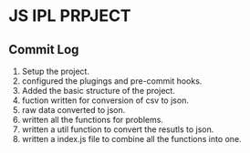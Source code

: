 # JS IPL PRPJECT

## Commit Log
1. Setup the project.
2. configured the plugings and pre-commit hooks.
3. Added the basic structure of the project.
4. fuction written for conversion of csv to json.
5. raw data converted to json.
6. written all the functions for problems.
7. written a util function to convert the resutls to json.
8. written a index.js file to combine all the functions into one.